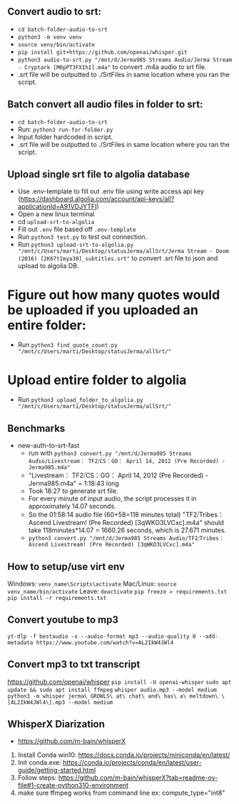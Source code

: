 ## Convert audio to srt:
- `cd batch-folder-audio-to-srt`
- `python3 -m venv venv`
- `source venv/bin/activate`
- `pip install git+https://github.com/openai/whisper.git`
- `python3 audio-to-srt.py "/mnt/d/Jerma985 Streams Audio/Jerma Stream - Cryptark [M0pPT3FXIhI].m4a"` to convert .m4a audio to srt file.
- .srt file will be outputted to ./SrtFiles in same location where you ran the script.

## Batch convert all audio files in folder to srt:
- `cd batch-folder-audio-to-srt`
- Run: `python3 run-for-folder.py`
- Input folder hardcoded in script.
- .srt file will be outputted to ./SrtFiles in same location where you ran the script.

## Upload single srt file to algolia database
- Use .env-template to fill out .env file using write access api key (https://dashboard.algolia.com/account/api-keys/all?applicationId=A91VDJYTFI)
- Open a new linux terminal
- cd `upload-srt-to-algolia`
- Fill out `.env` file based off `.env-template`
- Run `python3 test.py` to test out connection.
- Run `python3 upload-srt-to-algolia.py "/mnt/c/Users/marti/Desktop/statusJerma/allSrt/Jerma Stream - Doom (2016) [2K67t1mya30]_subtitles.srt"` to convert .srt file to json and upload to algolia DB.
# Figure out how many quotes would be uploaded if you uploaded an entire folder:
- Run `python3 find_quote_count.py "/mnt/c/Users/marti/Desktop/statusJerma/allSrt/"`
# Upload entire folder to algolia
- Run `python3 upload_folder_to_algolia.py "/mnt/c/Users/marti/Desktop/statusJerma/allSrt/"`

## Benchmarks
- new-auth-to-srt-fast
    - run with `python3 convert.py "/mnt/d/Jerma985 Streams Audio/Livestream： TF2⧸CS：GO： April 14, 2012 (Pre Recorded) - Jerma985.m4a"`
    - "Livestream： TF2⧸CS：GO： April 14, 2012 (Pre Recorded) - Jerma985.m4a" = 1:18:43 long
    - Took 18:27 to generate srt file.
    - For every minute of input audio, the script processes it in approximately 14.07 seconds.
    - So the 01:58:14 audio file (60+58=118 minutes total) "TF2⧸Tribes： Ascend Livestream! (Pre Recorded) [3qWKO3LVCxc].m4a" should take 118minutes*14.07 = 1660.26 seconds, which is 27.671 minutes.
    - `python3 convert.py "/mnt/d/Jerma985 Streams Audio/TF2⧸Tribes： Ascend Livestream! (Pre Recorded) [3qWKO3LVCxc].m4a"`


## How to setup/use virt env
Windows: `venv_name\Scripts\activate`
Mac/Linux: `source venv_name/bin/activate`
Leave: `deactivate`
`pip freeze > requirements.txt`
`pip install -r requirements.txt`

## Convert youtube to mp3
`yt-dlp -f bestaudio -x --audio-format mp3 --audio-quality 0 --add-metadata https://www.youtube.com/watch?v=AL2IkW4JWl4`

## Convert mp3 to txt transcript 
https://github.com/openai/whisper
`pip install -U openai-whisper`
`sudo apt update && sudo apt install ffmpeg`
`whisper audio.mp3 --model medium`
`python3 -m whisper jerma\ GROWLS\ at\ chat\ and\ has\ a\ meltdown\ \[AL2IkW4JWl4\].mp3 --model medium`

## WhisperX Diarization
- https://github.com/m-bain/whisperX
1. Install Conda win10: https://docs.conda.io/projects/miniconda/en/latest/
2. Init conda.exe: https://conda.io/projects/conda/en/latest/user-guide/getting-started.html
3. Follow steps: https://github.com/m-bain/whisperX?tab=readme-ov-file#1-create-python310-environment
4. make sure ffmpeg works from command line
ex: compute_type="int8"
